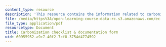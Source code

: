 ```yaml
---
content_type: resource
description: 'This resource contains the information related to carbonization checklist. '
file: /media/https%3A/open-learning-course-data-rc.s3.amazonaws.com/ec-711-d-lab-energy-spring-2011/60955952a9c740f27cf83754d4774592_MITEC_711S11_read6b.pdf
file_type: application/pdf
resourcetype: Document
title: Carbonization checklist & documentation form
uid: 60955952-a9c7-40f2-7cf8-3754d4774592
---
```

